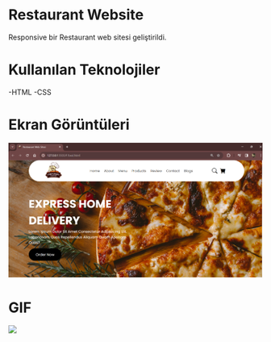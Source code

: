 # Restaurant Website
Responsive bir Restaurant web sitesi geliştirildi.

# Kullanılan Teknolojiler
-HTML
-CSS

# Ekran Görüntüleri

![](Restaurant.png)


# GIF

![](RestaurantW.gif)